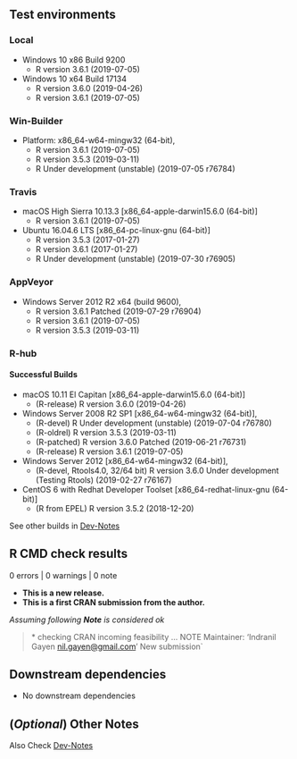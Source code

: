 ## Test environments

### Local

* Windows 10 x86 Build 9200 
  * R version 3.6.1 (2019-07-05) 
* Windows 10 x64 Build 17134 
  * R version 3.6.0 (2019-04-26) 
  * R version 3.6.1 (2019-07-05)

### Win-Builder

* Platform: x86_64-w64-mingw32 (64-bit), 
  * R version 3.6.1 (2019-07-05)
  * R version 3.5.3 (2019-03-11)
  * R Under development (unstable) (2019-07-05 r76784)

### Travis

* macOS High Sierra 10.13.3 [x86_64-apple-darwin15.6.0 (64-bit)]
  * R version 3.6.1 (2019-07-05)
* Ubuntu 16.04.6 LTS [x86_64-pc-linux-gnu (64-bit)]
  * R version 3.5.3 (2017-01-27)
  * R version 3.6.1 (2017-01-27)
  * R Under development (unstable) (2019-07-30 r76905)

### AppVeyor

* Windows Server 2012 R2 x64 (build 9600), 
  * R version 3.6.1 Patched (2019-07-29 r76904) 
  * R version 3.6.1 (2019-07-05)
  * R version 3.5.3 (2019-03-11)

### R-hub

#### Successful Builds 

* macOS 10.11 El Capitan [x86_64-apple-darwin15.6.0 (64-bit)]
  * (R-release) R version 3.6.0 (2019-04-26)
* Windows Server 2008 R2 SP1 [x86_64-w64-mingw32 (64-bit)], 
  * (R-devel) R Under development (unstable) (2019-07-04 r76780)
  * (R-oldrel) R version 3.5.3 (2019-03-11)
  * (R-patched) R version 3.6.0 Patched (2019-06-21 r76731)
  * (R-release) R version 3.6.1 (2019-07-05)
* Windows Server 2012 [x86_64-w64-mingw32 (64-bit)],
  * (R-devel, Rtools4.0, 32/64 bit) R version 3.6.0 Under development (Testing Rtools) (2019-02-27 r76167)
* CentOS 6 with Redhat Developer Toolset [x86_64-redhat-linux-gnu (64-bit)]
  * (R from EPEL) R version 3.5.2 (2018-12-20)

See other builds in [Dev-Notes](https://github.com/r-rudra/tidycells/blob/master/dev-notes.md)


## R CMD check results

0 errors | 0 warnings | 0 note

* **This is a new release.**
* **This is a first CRAN submission from the author.**

_Assuming following **Note** is considered ok_

> \* checking CRAN incoming feasibility ... NOTE
> Maintainer: ‘Indranil Gayen <nil.gayen@gmail.com>’
> New submission`



## Downstream dependencies

* No downstream dependencies

## (_Optional_) Other Notes 

Also Check [Dev-Notes](https://github.com/r-rudra/tidycells/blob/master/dev-notes.md)

